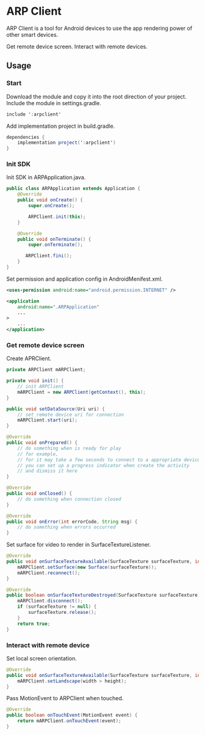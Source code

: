 # ARP Client
ARP Client is a tool for Android devices to use the app rendering power of other smart devices.

Get remote device screen.
Interact with remote devices.

## Usage

### Start
Download the module and copy it into the root direction of your project.
Include the module in settings.gradle.
```java
include ':arpclient'
```
Add implementation project in build.gradle.
```java
dependencies {
    implementation project(':arpclient')
}
```
### Init SDK
Init SDK in ARPApplication.java.
```java
public class ARPApplication extends Application {
    @Override
    public void onCreate() {
        super.onCreate();

        ARPClient.init(this);
    }

    @Override
    public void onTerminate() {
        super.onTerminate();

       ARPClient.fini();
    }
}
```
Set permission and application config in AndroidMenifest.xml.
```xml
<uses-permission android:name="android.permission.INTERNET" />

<application
    android:name=".ARPApplication"
    ...
>
    ...
</application>
```

### Get remote device screen
Create APRClient.
```java
private ARPClient mARPClient;

private void init() {
    // init ARPClient
    mARPClient = new ARPClient(getContext(), this);
}

public void setDataSource(Uri uri) {
    // set remote device uri for connection
    mARPClient.start(uri);
}

@Override
public void onPrepared() {
    // do something when is ready for play
    // for example,
    // for it may take a few seconds to connect to a appropriate device,
    // you can set up a progress indicator when create the activity
    // and dismiss it here
}

@Override
public void onClosed() {
    // do something when connection closed
}

@Override
public void onError(int errorCode, String msg) {
    // do something when errors occurred
}
```
Set surface for video to render in SurfaceTextureListener.
```java
@Override
public void onSurfaceTextureAvailable(SurfaceTexture surfaceTexture, int width, int height) {
    mARPClient.setSurface(new Surface(surfaceTexture));
    mARPClient.reconnect();
}

@Override
public boolean onSurfaceTextureDestroyed(SurfaceTexture surfaceTexture) {
    mARPClient.disconnect();
    if (surfaceTexture != null) {
        surfaceTexture.release();
    }
    return true;
}
```
### Interact with remote device

Set local screen orientation.
```java
@Override
public void onSurfaceTextureAvailable(SurfaceTexture surfaceTexture, int width, int height) {
    mARPClient.setLandscape(width > height);
}
```
Pass MotionEvent to ARPClient when touched.
```java
@Override
public boolean onTouchEvent(MotionEvent event) {
    return mARPClient.onTouchEvent(event);
}
```